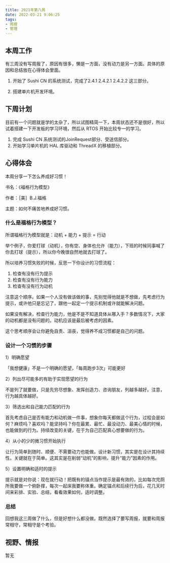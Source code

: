 ```yaml
---
title: 2021年第八周
date: 2022-03-21 9:06:25
tags: 
- 周报
- 管理
---
```


## 本周工作

有三周没有写周报了，原因有很多，懒是一方面，没有动力是另一方面。具体的原因和总结放在心得体会里面。

1. 开始了 Sushi CN 的系统测试，完成了2.4.1 2.4.2.1 2.4.2.2 这三部分。

2. 搭建单片机开发环境。

<!-- more -->

## 下周计划

目前有一个问题就是学的太杂了，所以试图精简一下，本周状态还不是很好，所以试着搭建一下开发板的学习环境，然后从 RTOS 开始比较专一的学习。

1. 完成 Sushi CN 系统测试的JoinRequest部分、受送信部分。
2. 开始学习单片机的 HAL 库驱动和 ThreadX 的移植部分。

## 心得体会

本周分享一下怎么养成好习惯！

书名：《福格行为模型》

作者：［美］B.J.福格

主题：如何不痛苦地养成好习惯。

###  什么是福格行为模型？

所谓福格行为模型就是：动机 + 能力 + 提示 = 行动

举个例子，你爱打球（动机），你有空、身体也允许（能力），下班的时候同事喊了你去打球（提示），所以你今晚很自然地就去打球了。

所以培养习惯失败的时候，反思一下你设计的习惯流程：

1. 检查有没有行为提示
2. 检查有没有行为能力
3. 检查有没有行为动机


注意这个顺序。如果一个人没有做该做的事，先别觉得他就是不想做，先考虑行为提示，或许他只是忘记了，跟他一起定一个提示机制或许就能解决问题。

如果没有解决，检查行为能力，他是不是不知道具体从哪入手？多数情况下，大家的动机都是没有问题的。动机应该是最后被考虑的因素。

这个思考顺序会让你避免自责、沮丧，觉得养不成习惯都是自己的问题。

### 设计一个习惯的步骤

1）明确愿望

「我想健康」不是一个明确的愿望，「每周跑步3次」可能更好

2）列出尽可能多的有助于实现愿望的行为

不是列了就要做，只是先穷尽想象、发挥创造力、咨询朋友，列越多越好。注意，行为越具体越好。

3）筛选出和自己能力匹配的行为

首先考虑自己是否有能力和动机做一件事，想象你每天都做这个行为，过程会是如何？麻烦吗？喜欢吗？能坚持吗？你在最累、最忙、最没动力、最美心情的时候，也能做到的行为。持续改变的关键，在于为自己匹配真心想要做的行为。

4）从小的少的微习惯开始执行

让行为简单到随时、顺便、不需要动力也能做。设计新习惯，其实是在设计其持续性。关键就在于简单。这其实是在削弱“动机”的影响，提升“能力”因素的作用。

5）设置明确和适时的提示

提示就是对你说：现在就行动！把既有的锚点当作提示是最有效的，比如每次完厕所我要做一个俯卧撑，每次一起床我要称体重。确定锚点和后续行为后，花几天时间来彩排、实验、总结，看看效果如何，适时调整。

### 总结

回想我这三周做了什么，但是好想什么都没做。既然选择了要写周报，就要和周报常相守，常相守是个考验。

## 视野、情报

暂无
